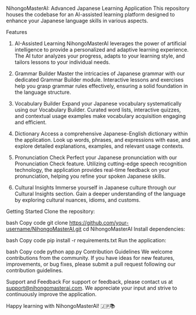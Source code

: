 #
NihongoMasterAI: Advanced Japanese Learning Application
This repository houses the codebase for an AI-assisted learning platform designed to enhance your Japanese language skills in various aspects.

Features
1. AI-Assisted Learning
NihongoMasterAI leverages the power of artificial intelligence to provide a personalized and adaptive learning experience. The AI tutor analyzes your progress, adapts to your learning style, and tailors lessons to your individual needs.

2. Grammar Builder
Master the intricacies of Japanese grammar with our dedicated Grammar Builder module. Interactive lessons and exercises help you grasp grammar rules effectively, ensuring a solid foundation in the language structure.

3. Vocabulary Builder
Expand your Japanese vocabulary systematically using our Vocabulary Builder. Curated word lists, interactive quizzes, and contextual usage examples make vocabulary acquisition engaging and efficient.

4. Dictionary
Access a comprehensive Japanese-English dictionary within the application. Look up words, phrases, and expressions with ease, and explore detailed explanations, examples, and relevant usage contexts.

5. Pronunciation Check
Perfect your Japanese pronunciation with our Pronunciation Check feature. Utilizing cutting-edge speech recognition technology, the application provides real-time feedback on your pronunciation, helping you refine your spoken Japanese skills.

6. Cultural Insights
Immerse yourself in Japanese culture through our Cultural Insights section. Gain a deeper understanding of the language by exploring cultural nuances, idioms, and customs.

Getting Started
Clone the repository:

bash
Copy code
git clone https://github.com/your-username/NihongoMasterAI.git
cd NihongoMasterAI
Install dependencies:

bash
Copy code
pip install -r requirements.txt
Run the application:

bash
Copy code
python app.py
Contribution Guidelines
We welcome contributions from the community. If you have ideas for new features, improvements, or bug fixes, please submit a pull request following our contribution guidelines.

Support and Feedback
For support or feedback, please contact us at support@nihongomasterai.com. We appreciate your input and strive to continuously improve the application.

Happy learning with NihongoMasterAI! 🇯🇵📚